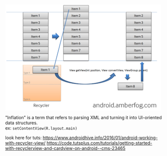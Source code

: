 <img align="top" width="500" src="listview_recycler.jpg" alt="ff" />

"Inflation" is a term that refers to parsing XML and turning it into UI-oriented data structures.
</br>ex: `setContentView(R.layout.main)`


look here for tuts:
https://www.androidhive.info/2016/01/android-working-with-recycler-view/
https://code.tutsplus.com/tutorials/getting-started-with-recyclerview-and-cardview-on-android--cms-23465
